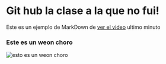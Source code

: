 # Git hub la clase a la que no fui!

Este es un ejemplo de MarkDown de [ver el video](https://www.youtube.com/watch?v=SrKIQh5opAI) ultimo minuto 
### Este es un weon choro
![esto es un weon choro](https://encrypted-tbn0.gstatic.com/images?q=tbn:ANd9GcSmA3JgW0h2c-o_OlNRtvKbbdscw7UqTpx7CdymXUea7gsyx_eYMSUkAS-k0QZnQivydpI&usqp=CAU)
